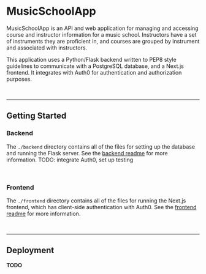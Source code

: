 # MusicSchoolApp

MusicSchoolApp is an API and web application for managing and accessing course and instructor information for a music school. Instructors have a set of instruments they are proficient in, and courses are grouped by instrument and associated with instructors.

This application uses a Python/Flask backend written to PEP8 style guidelines to communicate with a PostgreSQL database, and a Next.js frontend. It integrates with Auth0 for authentication and authorization purposes.

<br>

___

## Getting Started

### Backend

The `./backend` directory contains all of the files for setting up the database and running the Flask server. See the [backend readme](./backend/README.md) for more information.
TODO: integrate Auth0, set up testing

<br>

### Frontend

The `./frontend` directory contains all of the files for running the Next.js frontend, which has client-side authentication with Auth0. See the [frontend readme](./frontend/README.md) for more information.

<br>

___

## Deployment

**TODO**